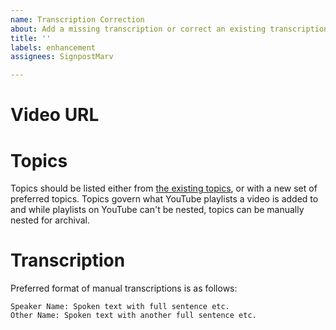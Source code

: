 ```yaml
---
name: Transcription Correction
about: Add a missing transcription or correct an existing transcription
title: ''
labels: enhancement
assignees: SignpostMarv

---
```


# Video URL


# Topics
Topics should be listed either from [the existing topics](https://github.com/SignpostMarv/twitch-clip-notes/blob/main/coffeestainstudiosdevs/satisfactory/topics.md), or with a new set of preferred topics.
Topics govern what YouTube playlists a video is added to and while playlists on YouTube can't be nested, topics can be manually nested for archival.

# Transcription
Preferred format of manual transcriptions is as follows:
```
Speaker Name: Spoken text with full sentence etc.
Other Name: Spoken text with another full sentence etc.
```
